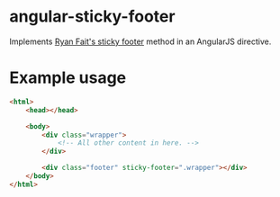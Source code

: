 angular-sticky-footer
=====================

Implements [Ryan Fait's sticky footer](http://ryanfait.com/resources/footer-stick-to-bottom-of-page/) method in an AngularJS directive.


# Example usage
``` html
<html>
    <head></head>

    <body>
        <div class="wrapper">
            <!-- All other content in here. -->
        </div>

        <div class="footer" sticky-footer=".wrapper"></div>
    </body>
</html>
